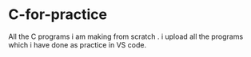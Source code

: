 # C-for-practice
All the C programs i am making from scratch . i upload all the programs which i have done as practice in VS code.

